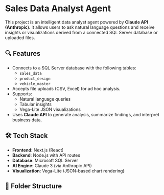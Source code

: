 # Sales Data Analyst Agent

This project is an intelligent data analyst agent powered by **Claude API (Anthropic)**. It allows users to ask natural language questions and receive insights or visualizations derived from a connected SQL Server database or uploaded files.

## 🔍 Features

- Connects to a SQL Server database with the following tables:
  - `sales_data`
  - `product_design`
  - `vehicle_master`
- Accepts file uploads (CSV, Excel) for ad hoc analysis.
- Supports:
  - Natural language queries
  - Tabular insights
  - Vega-Lite JSON visualizations
- Uses **Claude API** to generate analysis, summarize findings, and interpret business data.

## 🛠 Tech Stack

- **Frontend**: Next.js (React)
- **Backend**: Node.js with API routes
- **Database**: Microsoft SQL Server
- **AI Engine**: Claude 3 (via Anthropic API)
- **Visualization**: Vega-Lite (JSON-based chart rendering)

## 📂 Folder Structure

